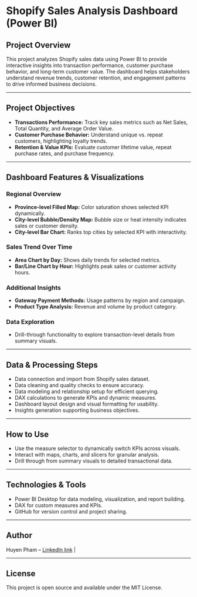 
# Shopify Sales Analysis Dashboard (Power BI)

## Project Overview
This project analyzes Shopify sales data using Power BI to provide interactive insights into transaction performance, customer purchase behavior, and long-term customer value. The dashboard helps stakeholders understand revenue trends, customer retention, and engagement patterns to drive informed business decisions.

---

## Project Objectives

- **Transactions Performance:** Track key sales metrics such as Net Sales, Total Quantity, and Average Order Value.
- **Customer Purchase Behavior:** Understand unique vs. repeat customers, highlighting loyalty trends.
- **Retention & Value KPIs:** Evaluate customer lifetime value, repeat purchase rates, and purchase frequency.

---

## Dashboard Features & Visualizations

### Regional Overview  
- **Province-level Filled Map:** Color saturation shows selected KPI dynamically.
- **City-level Bubble/Density Map:** Bubble size or heat intensity indicates sales or customer density.
- **City-level Bar Chart:** Ranks top cities by selected KPI with interactivity.

### Sales Trend Over Time  
- **Area Chart by Day:** Shows daily trends for selected metrics.
- **Bar/Line Chart by Hour:** Highlights peak sales or customer activity hours.

### Additional Insights  
- **Gateway Payment Methods:** Usage patterns by region and campaign.
- **Product Type Analysis:** Revenue and volume by product category.

### Data Exploration  
- Drill-through functionality to explore transaction-level details from summary visuals.

---

## Data & Processing Steps

- Data connection and import from Shopify sales dataset.
- Data cleaning and quality checks to ensure accuracy.
- Data modeling and relationship setup for efficient querying.
- DAX calculations to generate KPIs and dynamic measures.
- Dashboard layout design and visual formatting for usability.
- Insights generation supporting business objectives.

---

## How to Use

- Use the measure selector to dynamically switch KPIs across visuals.
- Interact with maps, charts, and slicers for granular analysis.
- Drill through from summary visuals to detailed transactional data.

---

## Technologies & Tools

- Power BI Desktop for data modeling, visualization, and report building.
- DAX for custom measures and KPIs.
- GitHub for version control and project sharing.

---

## Author

Huyen Pham – [Linkedln link](https://www.linkedin.com/in/huyen-pham-b1a75bab/) | 


---

## License

This project is open source and available under the MIT License.
